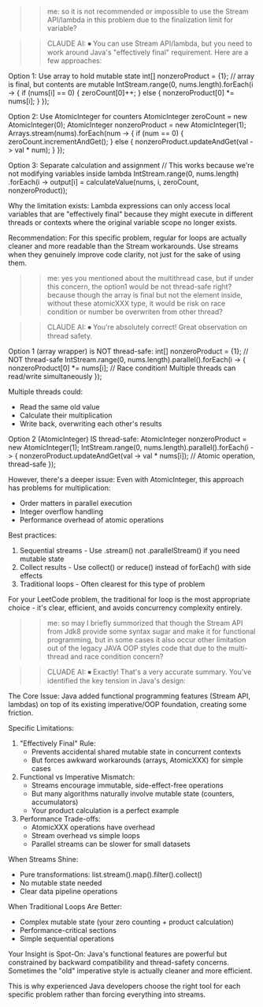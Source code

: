 >> me: so it is not recommended or impossible to use the Stream API/lambda in this problem due to the finalization limit for variable?

>> CLAUDE AI:
⏺ You can use Stream API/lambda, but you need to work around Java's "effectively final" requirement. Here are a few approaches:

Option 1: Use array to hold mutable state
int[] nonzeroProduct = {1}; // array is final, but contents are mutable
IntStream.range(0, nums.length).forEach(i -> {
if (nums[i] == 0) {
zeroCount[0]++;
} else {
nonzeroProduct[0] *= nums[i];
}
});

Option 2: Use AtomicInteger for counters
AtomicInteger zeroCount = new AtomicInteger(0);
AtomicInteger nonzeroProduct = new AtomicInteger(1);
Arrays.stream(nums).forEach(num -> {
if (num == 0) {
zeroCount.incrementAndGet();
} else {
nonzeroProduct.updateAndGet(val -> val * num);
}
});

Option 3: Separate calculation and assignment
// This works because we're not modifying variables inside lambda
IntStream.range(0, nums.length)
.forEach(i -> output[i] = calculateValue(nums, i, zeroCount, nonzeroProduct));

Why the limitation exists:
Lambda expressions can only access local variables that are "effectively final" because they might execute in different threads or contexts where the original variable
scope no longer exists.

Recommendation:
For this specific problem, regular for loops are actually cleaner and more readable than the Stream workarounds. Use streams when they genuinely improve code clarity,
not just for the sake of using them.

>> me: 
yes you mentioned about the multithread case, but if under this concern, the option1 would be not thread-safe right? because though the array is final but not the element
inside, without these atomicXXX type, it would be risk on race condition or number be overwriten from other thread?

>> CLAUDE AI: 
⏺ You're absolutely correct! Great observation on thread safety.

Option 1 (array wrapper) is NOT thread-safe:
int[] nonzeroProduct = {1}; // NOT thread-safe
IntStream.range(0, nums.length).parallel().forEach(i -> {
nonzeroProduct[0] *= nums[i]; // Race condition! Multiple threads can read/write simultaneously
});

Multiple threads could:
- Read the same old value
- Calculate their multiplication
- Write back, overwriting each other's results

Option 2 (AtomicInteger) IS thread-safe:
AtomicInteger nonzeroProduct = new AtomicInteger(1);
IntStream.range(0, nums.length).parallel().forEach(i -> {
nonzeroProduct.updateAndGet(val -> val * nums[i]); // Atomic operation, thread-safe
});

However, there's a deeper issue:
Even with AtomicInteger, this approach has problems for multiplication:
- Order matters in parallel execution
- Integer overflow handling
- Performance overhead of atomic operations

Best practices:
1. Sequential streams - Use .stream() not .parallelStream() if you need mutable state
2. Collect results - Use collect() or reduce() instead of forEach() with side effects
3. Traditional loops - Often clearest for this type of problem

For your LeetCode problem, the traditional for loop is the most appropriate choice - it's clear, efficient, and avoids concurrency complexity entirely.

>> me: so may I briefly summorized that though the Stream API from Jdk8 provide some syntax sugar and make it for functional programming, but in some cases it also occur other
limitation out of the legacy JAVA OOP styles code that due to the multi-thread and race condition concern?

>> CLUADE AI:
⏺ Exactly! That's a very accurate summary. You've identified the key tension in Java's design:

The Core Issue:
Java added functional programming features (Stream API, lambdas) on top of its existing imperative/OOP foundation, creating some friction.

Specific Limitations:

1. "Effectively Final" Rule:
   - Prevents accidental shared mutable state in concurrent contexts
   - But forces awkward workarounds (arrays, AtomicXXX) for simple cases
2. Functional vs Imperative Mismatch:
   - Streams encourage immutable, side-effect-free operations
   - But many algorithms naturally involve mutable state (counters, accumulators)
   - Your product calculation is a perfect example
3. Performance Trade-offs:
   - AtomicXXX operations have overhead
   - Stream overhead vs simple loops
   - Parallel streams can be slower for small datasets

When Streams Shine:
- Pure transformations: list.stream().map().filter().collect()
- No mutable state needed
- Clear data pipeline operations

When Traditional Loops Are Better:
- Complex mutable state (your zero counting + product calculation)
- Performance-critical sections
- Simple sequential operations

Your Insight is Spot-On:
Java's functional features are powerful but constrained by backward compatibility and thread-safety concerns. Sometimes the "old" imperative style is actually cleaner
and more efficient.

This is why experienced Java developers choose the right tool for each specific problem rather than forcing everything into streams.

